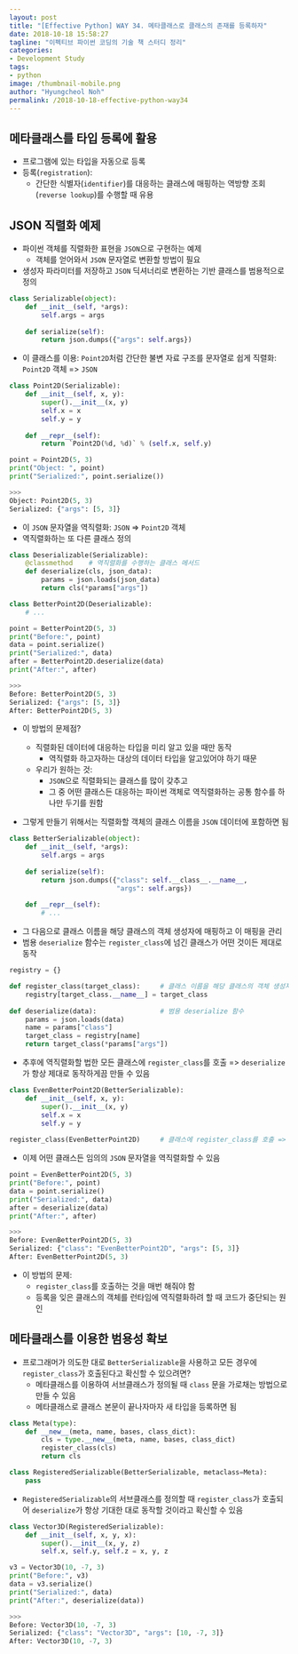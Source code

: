 ```yaml
---
layout: post
title: "[Effective Python] WAY 34. 메타클래스로 클래스의 존재를 등록하자"
date: 2018-10-18 15:58:27
tagline: "이펙티브 파이썬 코딩의 기술 책 스터디 정리"
categories:
- Development Study
tags:
- python
image: /thumbnail-mobile.png
author: "Hyungcheol Noh"
permalink: /2018-10-18-effective-python-way34
---
```


## 메타클래스를 타입 등록에 활용
- 프로그램에 있는 타입을 자동으로 등록
- 등록(`registration`):
  - 간단한 식별자(`identifier`)를 대응하는 클래스에 매핑하는 역방향 조회(`reverse lookup`)를 수행할 때 유용

## JSON 직렬화 예제
- 파이썬 객체를 직렬화한 표현을 `JSON`으로 구현하는 예제
  - 객체를 얻어와서 `JSON` 문자열로 변환할 방법이 필요
- 생성자 파라미터를 저장하고 `JSON` 딕셔너리로 변환하는 기반 클래스를 범용적으로 정의

```python
class Serializable(object):
    def __init__(self, *args):
        self.args = args
        
    def serialize(self):
        return json.dumps({"args": self.args})
```

- 이 클래스를 이용: `Point2D`처럼 간단한 불변 자료 구조를 문자열로 쉽게 직렬화: `Point2D` 객체 => `JSON`

```python
class Point2D(Serializable):
    def __init__(self, x, y):
        super().__init__(x, y)
        self.x = x
        self.y = y
        
    def __repr__(self):
        return `Point2D(%d, %d)` % (self.x, self.y)

point = Point2D(5, 3)
print("Object: ", point)
print("Serialized:", point.serialize())

>>>
Object: Point2D(5, 3)
Serialized: {"args": [5, 3]}
```

- 이 `JSON` 문자열을 역직렬화: `JSON` => `Point2D` 객체
- 역직렬화하는 또 다른 클래스 정의

```python
class Deserializable(Serializable):
    @classmethod    # 역직렬화를 수행하는 클래스 메서드
    def deserialize(cls, json_data):
        params = json.loads(json_data)
        return cls(*params["args"])

class BetterPoint2D(Deserializable):
    # ...

point = BetterPoint2D(5, 3)
print("Before:", point)
data = point.serialize()
print("Serialized:", data)
after = BetterPoint2D.deserialize(data)
print("After:", after)

>>>
Before: BetterPoint2D(5, 3)
Serialized: {"args": [5, 3]}
After: BetterPoint2D(5, 3)
```

- 이 방법의 문제점?
  - 직렬화된 데이터에 대응하는 타입을 미리 알고 있을 때만 동작
    - 역직렬화 하고자하는 대상의 데이터 타입을 알고있어야 하기 때문
  - 우리가 원하는 것:
    - `JSON`으로 직렬화되는 클래스를 많이 갖추고
    - 그 중 어떤 클래스든 대응하는 파이썬 객체로 역직렬화하는 공통 함수를 하나만 두기를 원함

- 그렇게 만들기 위해서는 직렬화할 객체의 클래스 이름을 `JSON` 데이터에 포함하면 됨

```python
class BetterSerializable(object):
    def __init__(self, *args):
        self.args = args
        
    def serialize(self):
        return json.dumps({"class": self.__class__.__name__,
                           "args": self.args})
    
    def __repr__(self):
        # ...
```

- 그 다음으로 클래스 이름을 해당 클래스의 객체 생성자에 매핑하고 이 매핑을 관리
- 범용 `deserialize` 함수는 `register_class`에 넘긴 클래스가 어떤 것이든 제대로 동작

```python
registry = {}

def register_class(target_class):     # 클래스 이름을 해당 클래스의 객체 생성자에 매핑
    registry[target_class.__name__] = target_class
    
def deserialize(data):                # 범용 deserialize 함수
    params = json.loads(data)
    name = params["class"]
    target_class = registry[name]
    return target_class(*params["args"])
```

- 추후에 역직렬화할 법한 모든 클래스에 `register_class`를 호출 => `deserialize`가 항상 제대로 동작하게끔 만들 수 있음

```python
class EvenBetterPoint2D(BetterSerializable):
    def __init__(self, x, y):
        super().__init__(x, y)
        self.x = x
        self.y = y
        
register_class(EvenBetterPoint2D)     # 클래스에 register_class를 호출 => deserialize가 동작하게 할 수 있는 목록에 추가
```

- 이제 어떤 클래스든 임의의 `JSON` 문자열을 역직렬화할 수 있음

```python
point = EvenBetterPoint2D(5, 3)
print("Before:", point)
data = point.serialize()
print("Serialized:", data)
after = deserialize(data)
print("After:", after)

>>>
Before: EvenBetterPoint2D(5, 3)
Serialized: {"class": "EvenBetterPoint2D", "args": [5, 3]}
After: EvenBetterPoint2D(5, 3)
```

- 이 방법의 문제:
  - `register_class`를 호출하는 것을 매번 해줘야 함
  - 등록을 잊은 클래스의 객체를 런타임에 역직렬화하려 할 때 코드가 중단되는 원인

## 메타클래스를 이용한 범용성 확보
- 프로그래머가 의도한 대로 `BetterSerializable`을 사용하고 모든 경우에 `register_class`가 호출된다고 확신할 수 있으려면?
  - 메타클래스를 이용하여 서브클래스가 정의될 때 `class` 문을 가로채는 방법으로 만들 수 있음
  - 메타클래스로 클래스 본문이 끝나자마자 새 타입을 등록하면 됨
  
```python
class Meta(type):
    def __new__(meta, name, bases, class_dict):
        cls = type.__new__(meta, name, bases, class_dict)
        register_class(cls)
        return cls

class RegisteredSerializable(BetterSerializable, metaclass=Meta):
    pass
```

- `RegisteredSerializable`의 서브클래스를 정의할 때 `register_class`가 호출되어 `deserialize`가 항상 기대한 대로 동작할 것이라고 확신할 수 있음

```python
class Vector3D(RegisteredSerializable):
    def __init__(self, x, y, x):
        super().__init__(x, y, z)
        self.x, self.y, self.z = x, y, z

v3 = Vector3D(10, -7, 3)
print("Before:", v3)
data = v3.serialize()
print("Serialized:", data)
print("After:", deserialize(data))

>>>
Before: Vector3D(10, -7, 3)
Serialized: {"class": "Vector3D", "args": [10, -7, 3]}
After: Vector3D(10, -7, 3)
```
